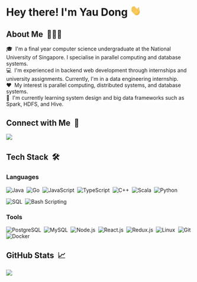 # Hey there! I'm Yau Dong <img src="./wave.gif" width="30px">
## About Me &nbsp;👨🏻‍💻
🎓 &nbsp;I'm a final year computer science undergraduate at the National University of Singapore. I specialise in parallel computing and database systems.\
💻 &nbsp;I'm experienced in backend web development through internships and university assignments. Currently, I'm in a data engineering internship.\
❤️ &nbsp;My interest is parallel computing, distributed systems, and database systems.\
🌱 &nbsp;I'm currently learning system design and big data frameworks such as Spark, HDFS, and Hive.


## Connect with Me &nbsp;🤝
<a href="https://linkedin.com/in/khengyaudong"><img src="https://img.shields.io/badge/-Kheng%20Yau%20Dong-0077B5?style=flat&logo=Linkedin&logoColor=white"/></a>


## Tech Stack &nbsp;🛠
### Languages
![Java](https://img.shields.io/badge/Java-80%25-informational?style=flat&logo=java&logoColor=white&color=2bbc8a)&nbsp;
![Go](https://img.shields.io/badge/Go-70%25-informational?style=flat&logo=go&logoColor=white&color=2bbc8a)&nbsp;
![JavaScript](https://img.shields.io/badge/JavaScript-70%25-informational?style=flat&logo=javascript&logoColor=white&color=2bbc8a)&nbsp;
![TypeScript](https://img.shields.io/badge/TypeScript-50%25-informational?style=flat&logo=typescript&logoColor=white&color=2bbc8a)&nbsp;
![C++](https://img.shields.io/badge/C++-60%25-informational?style=flat&logo=C%2B%2B&logoColor=white&color=2bbc8a)&nbsp;
![Scala](https://img.shields.io/badge/Scala-50%25-informational?style=flat&logo=scala&logoColor=white&color=2bbc8a)&nbsp;
![Python](https://img.shields.io/badge/Python-50%25-informational?style=flat&logo=python&logoColor=white&color=2bbc8a)&nbsp;

![SQL](https://img.shields.io/badge/SQL-70%25-informational?style=flat&color=2bbc8a)&nbsp;
![Bash Scripting](https://img.shields.io/badge/Bash%20Scripting-65%25-informational?style=flat&logo=GNU%20Bash&logoColor=white&color=2bbc8a)&nbsp;

### Tools
![PostgreSQL](https://img.shields.io/badge/PostgreSQL-60%25-informational?style=flat&logo=postgresql&logoColor=white&color=2bbc8a)&nbsp;
![MySQL](https://img.shields.io/badge/MySQL-60%25-informational?style=flat&logo=mysql&logoColor=white&color=2bbc8a)&nbsp;
![Node.js](https://img.shields.io/badge/Node%2Ejs-65%25-informational?style=flat&logo=node%2Ejs&logoColor=white&color=2bbc8a)&nbsp;
![React.js](https://img.shields.io/badge/React%2Ejs-50%25-informational?style=flat&logo=react&logoColor=white&color=2bbc8a)&nbsp;
![Redux.js](https://img.shields.io/badge/Redux%2Ejs-50%25-informational?style=flat&logo=redux&logoColor=white&color=2bbc8a)&nbsp;
![Linux](https://img.shields.io/badge/Linux-70%25-informational?style=flat&logo=linux&logoColor=white&color=2bbc8a)&nbsp;
![Git](https://img.shields.io/badge/Git-70%25-informational?style=flat&logo=git&logoColor=white&color=2bbc8a)&nbsp;
![Docker](https://img.shields.io/badge/Docker-50%25-informational?style=flat&logo=docker&logoColor=white&color=2bbc8a)&nbsp;


## GitHub Stats &nbsp;📈
<a href="https://github.com/ChrisKheng">
  <img height="180em" src="https://github-readme-stats-eight-theta.vercel.app/api?username=ChrisKheng&show_icons=true&theme=algolia&include_all_commits=true&count_private=true&hide=contribs"/>
</a>


<!--
**ChrisKheng/ChrisKheng** is a ✨ _special_ ✨ repository because its `README.md` (this file) appears on your GitHub profile.

Here are some ideas to get you started:

- 🔭 I’m currently working on ...
- 🌱 I’m currently learning ...
- 👯 I’m looking to collaborate on ...
- 🤔 I’m looking for help with ...
- 💬 Ask me about ...
- 📫 How to reach me: ...
- 😄 Pronouns: ...
- ⚡ Fun fact: ...
-->
